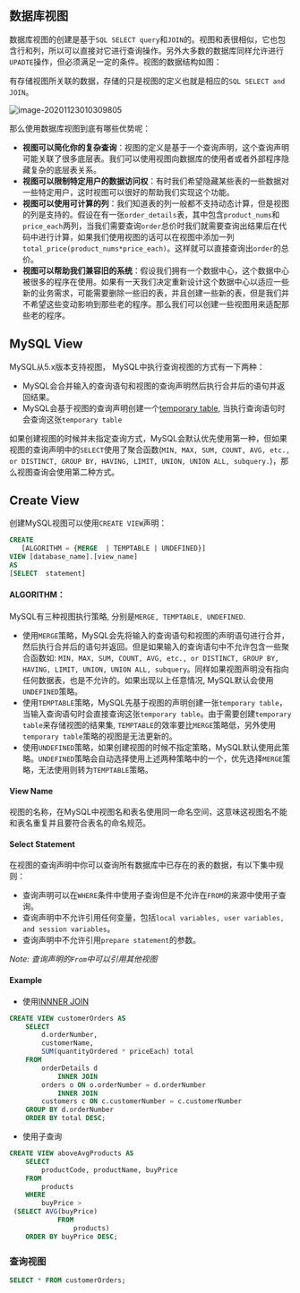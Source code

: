 ## 数据库视图

数据库视图的创建是基于`SQL SELECT query`和`JOIN`的。视图和表很相似，它也包含行和列，所以可以直接对它进行查询操作。另外大多数的数据库同样允许进行`UPADTE`操作，但必须满足一定的条件。视图的数据结构如图：

有存储视图所关联的数据，存储的只是视图的定义也就是相应的`SQL SELECT and JOIN`。

![image-20201123010309805](C:%5CUsers%5CCPC%5CAppData%5CRoaming%5CTypora%5Ctypora-user-images%5Cimage-20201123010309805.png)

那么使用数据库视图到底有哪些优势呢：

- **视图可以简化你的复杂查询**：视图的定义是基于一个查询声明，这个查询声明可能关联了很多底层表。我们可以使用视图向数据库的使用者或者外部程序隐藏复杂的底层表关系。
- **视图可以限制特定用户的数据访问权**：有时我们希望隐藏某些表的一些数据对一些特定用户，这时视图可以很好的帮助我们实现这个功能。
- **视图可以使用可计算的列**：我们知道表的列一般都不支持动态计算，但是视图的列是支持的。假设在有一张`order_details`表，其中包含`product_nums`和`price_each`两列，当我们需要查询`order`总价时我们就需要查询出结果后在代码中进行计算，如果我们使用视图的话可以在视图中添加一列`total_price(product_nums*price_each)`。这样就可以直接查询出`order`的总价。
- **视图可以帮助我们兼容旧的系统**：假设我们拥有一个数据中心，这个数据中心被很多的程序在使用。如果有一天我们决定重新设计这个数据中心以适应一些新的业务需求，可能需要删除一些旧的表，并且创建一些新的表，但是我们并不希望这些变动影响到那些老的程序。那么我们可以创建一些视图用来适配那些老的程序。

## MySQL View

MySQL从5.x版本支持视图，
 MySQL中执行查询视图的方式有一下两种：

- MySQL会合并输入的查询语句和视图的查询声明然后执行合并后的语句并返回结果。
- MySQL会基于视图的查询声明创建一个[temporary table](https://link.jianshu.com?t=http://www.mysqltutorial.org/mysql-temporary-table/), 当执行查询语句时会查询这张`temporary table`

如果创建视图的时候并未指定查询方式，MySQL会默认优先使用第一种，但如果视图的查询声明中的`SELECT`使用了聚合函数(`MIN, MAX, SUM, COUNT, AVG, etc., or DISTINCT, GROUP BY, HAVING, LIMIT, UNION, UNION ALL, subquery.`)，那么视图查询会使用第二种方式。

## Create View

创建MySQL视图可以使用`CREATE VIEW`声明：



```sql
CREATE 
   [ALGORITHM = {MERGE  | TEMPTABLE | UNDEFINED}]
VIEW [database_name].[view_name] 
AS
[SELECT  statement]
```

#### ALGORITHM：

MySQL有三种视图执行策略, 分别是`MERGE, TEMPTABLE, UNDEFINED`.

- 使用`MERGE`策略，MySQL会先将输入的查询语句和视图的声明语句进行合并，然后执行合并后的语句并返回。但是如果输入的查询语句中不允许包含一些聚合函数如: `MIN, MAX, SUM, COUNT, AVG, etc., or DISTINCT, GROUP BY, HAVING, LIMIT, UNION, UNION ALL, subquery`。同样如果视图声明没有指向任何数据表，也是不允许的。如果出现以上任意情况, MySQL默认会使用`UNDEFINED`策略。
- 使用`TEMPTABLE`策略，MySQL先基于视图的声明创建一张`temporary table`，当输入查询语句时会直接查询这张`temporary table`。由于需要创建`temporary table`来存储视图的结果集, `TEMPTABLE`的效率要比`MERGE`策略低，另外使用`temporary table`策略的视图是无法更新的。
- 使用`UNDEFINED`策略，如果创建视图的时候不指定策略，MySQL默认使用此策略。`UNDEFINED`策略会自动选择使用上述两种策略中的一个，优先选择`MERGE`策略，无法使用则转为`TEMPTABLE`策略。

#### View Name

视图的名称，在MySQL中视图名和表名使用同一命名空间，这意味这视图名不能和表名重复并且要符合表名的命名规范。

#### Select Statement

在视图的查询声明中你可以查询所有数据库中已存在的表的数据，有以下集中规则：

- 查询声明可以在`WHERE`条件中使用子查询但是不允许在`FROM`的来源中使用子查询。
- 查询声明中不允许引用任何变量，包括`local variables, user variables, and session variables`。
- 查询声明中不允许引用`prepare statement`的参数。

*Note: 查询声明的`From`中可以引用其他视图*

#### Example

- 使用[INNNER JOIN](https://link.jianshu.com?t=http://www.mysqltutorial.org/mysql-inner-join.aspx)



```sql
CREATE VIEW customerOrders AS
    SELECT 
        d.orderNumber,
        customerName,
        SUM(quantityOrdered * priceEach) total
    FROM
        orderDetails d
            INNER JOIN
        orders o ON o.orderNumber = d.orderNumber
            INNER JOIN
        customers c ON c.customerNumber = c.customerNumber
    GROUP BY d.orderNumber
    ORDER BY total DESC;
```

- 使用子查询



```sql
CREATE VIEW aboveAvgProducts AS
    SELECT 
        productCode, productName, buyPrice
    FROM
        products
    WHERE
        buyPrice > 
 (SELECT AVG(buyPrice)
            FROM
                products)
    ORDER BY buyPrice DESC;
```

### 查询视图



```sql
SELECT * FROM customerOrders;
```



